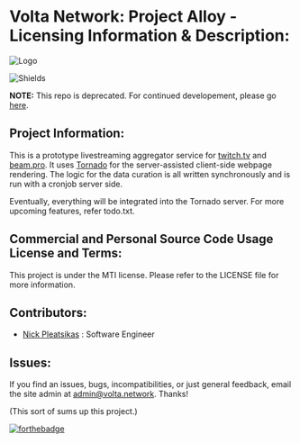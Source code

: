 # Volta Network: Project Alloy - Licensing Information & Description:

![Logo](http://i.imgur.com/FDQOtJr.png)

![Shields](https://img.shields.io/badge/python-3.4-blue.svg)

**NOTE:** This repo is deprecated. For continued developement, please go [here](https://github.com/MrFlynn/Project-Alloy).

## Project Information:
This is a prototype livestreaming aggregator service for [twitch.tv](https://twitch.tv) and [beam.pro](https://beam.pro).
It uses [Tornado](http://tornadoweb.org) for the server-assisted client-side webpage rendering. The logic for the data curation is all
written synchronously and is run with a cronjob server side.

Eventually, everything will be integrated into the Tornado server. For more upcoming features, refer todo.txt.

## Commercial and Personal Source Code Usage License and Terms:
This project is under the MTI license. Please refer to the LICENSE file for more information.

## Contributors:
- [Nick Pleatsikas](pleatsikas.me) : Software Engineer

## Issues:
If you find an issues, bugs, incompatibilities, or just general feedback, email the site admin at
admin@volta.network. Thanks!

(This sort of sums up this project.)

[![forthebadge](http://forthebadge.com/images/badges/fuck-it-ship-it.svg)](http://forthebadge.com)
